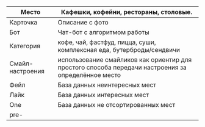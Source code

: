 
| Место            | Кафешки, кофейни, рестораны, столовые.                                                              |
| ---------------- | --------------------------------------------------------------------------------------------------- |
| Карточка         | Описание с фото                                                                                     |
| Бот              | Чат-бот с алгоритмом работы                                                                         |
| Категория        | кофе, чай, фастфуд, пицца, суши, комплексная еда, бутерброды/сендвичи                               |
| Смайл-настроения | использование смайликов как ориентир для простого способа передачи настроения за определённое место |
| Фейл             | База данных неинтересных мест                                                                       |
| Лайк             | База данных интересных мест                                                                         |
| One              | База данных не отсортированных мест                                                                 |
| pre-             |                                                                                                     |

